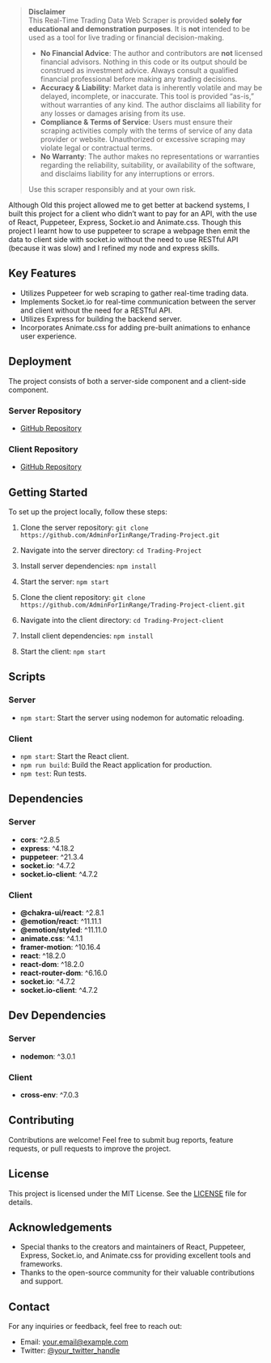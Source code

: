 > **Disclaimer**  
> This Real-Time Trading Data Web Scraper is provided **solely for educational and demonstration purposes**. It is **not** intended to be used as a tool for live trading or financial decision-making.  
> 
> - **No Financial Advice**: The author and contributors are **not** licensed financial advisors. Nothing in this code or its output should be construed as investment advice. Always consult a qualified financial professional before making any trading decisions.  
> - **Accuracy & Liability**: Market data is inherently volatile and may be delayed, incomplete, or inaccurate. This tool is provided “as-is,” without warranties of any kind. The author disclaims all liability for any losses or damages arising from its use.  
> - **Compliance & Terms of Service**: Users must ensure their scraping activities comply with the terms of service of any data provider or website. Unauthorized or excessive scraping may violate legal or contractual terms.  
> - **No Warranty**: The author makes no representations or warranties regarding the reliability, suitability, or availability of the software, and disclaims liability for any interruptions or errors.  
> 
> Use this scraper responsibly and at your own risk.


Although Old this project allowed me to get better at backend systems, I built this project for a client who didn’t want to pay for an API, with the use of React, Puppeteer, Express, Socket.io and Animate.css. Though this project I learnt how to use puppeteer to scrape a webpage then emit the data to client side with socket.io without the need to use RESTful API (because it was slow) and I refined my node and express skills. 

## Key Features

- Utilizes Puppeteer for web scraping to gather real-time trading data.
- Implements Socket.io for real-time communication between the server and client without the need for a RESTful API.
- Utilizes Express for building the backend server.
- Incorporates Animate.css for adding pre-built animations to enhance user experience.

## Deployment

The project consists of both a server-side component and a client-side component. 

### Server Repository
- [GitHub Repository](https://github.com/AdminForIinRange/Trading-Project)

### Client Repository
- [GitHub Repository](https://github.com/AdminForIinRange/Trading-Project-client)

## Getting Started

To set up the project locally, follow these steps:

1. Clone the server repository: `git clone https://github.com/AdminForIinRange/Trading-Project.git`
2. Navigate into the server directory: `cd Trading-Project`
3. Install server dependencies: `npm install`
4. Start the server: `npm start`

5. Clone the client repository: `git clone https://github.com/AdminForIinRange/Trading-Project-client.git`
6. Navigate into the client directory: `cd Trading-Project-client`
7. Install client dependencies: `npm install`
8. Start the client: `npm start`

## Scripts

### Server

- `npm start`: Start the server using nodemon for automatic reloading.

### Client

- `npm start`: Start the React client.
- `npm run build`: Build the React application for production.
- `npm test`: Run tests.

## Dependencies

### Server

- **cors**: ^2.8.5
- **express**: ^4.18.2
- **puppeteer**: ^21.3.4
- **socket.io**: ^4.7.2
- **socket.io-client**: ^4.7.2

### Client

- **@chakra-ui/react**: ^2.8.1
- **@emotion/react**: ^11.11.1
- **@emotion/styled**: ^11.11.0
- **animate.css**: ^4.1.1
- **framer-motion**: ^10.16.4
- **react**: ^18.2.0
- **react-dom**: ^18.2.0
- **react-router-dom**: ^6.16.0
- **socket.io**: ^4.7.2
- **socket.io-client**: ^4.7.2

## Dev Dependencies

### Server

- **nodemon**: ^3.0.1

### Client

- **cross-env**: ^7.0.3

## Contributing

Contributions are welcome! Feel free to submit bug reports, feature requests, or pull requests to improve the project.

## License

This project is licensed under the MIT License. See the [LICENSE](LICENSE) file for details.

## Acknowledgements

- Special thanks to the creators and maintainers of React, Puppeteer, Express, Socket.io, and Animate.css for providing excellent tools and frameworks.
- Thanks to the open-source community for their valuable contributions and support.

## Contact

For any inquiries or feedback, feel free to reach out:

- Email: your.email@example.com
- Twitter: [@your_twitter_handle](https://twitter.com/your_twitter_handle)

